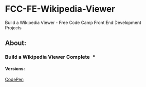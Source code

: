 # FCC-FE-Wikipedia-Viewer
Build a Wikipedia Viewer - Free Code Camp Front End Development Projects

## About:

### Build a Wikipedia Viewer Complete   *

#### Versions: 
<a href="">CodePen</a>
